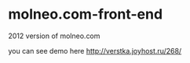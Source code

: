 # molneo.com-front-end
2012 version of molneo.com 


you can see demo here http://verstka.joyhost.ru/268/
